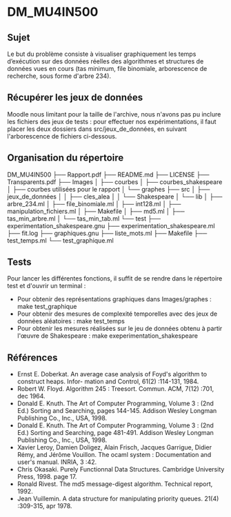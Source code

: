 # DM_MU4IN500

## Sujet 
Le but du problème consiste à visualiser graphiquement les temps d’exécution sur des données
réelles des algorithmes et structures de données vues en cours  (tas minimum, file binomiale, arborescence de recherche, sous forme d'arbre 234).

## Récupérer les jeux de données

Moodle nous limitant pour la taille de l'archive, nous n'avons pas pu inclure les fichiers des jeux de tests : pour effectuer nos expérimentations, il faut placer les deux dossiers dans src/jeux_de_données, en suivant l'arborescence de fichiers ci-dessous.

## Organisation du répertoire

DM_MU4IN500
├── Rapport.pdf
├── README.md
├── LICENSE
├── Transparents.pdf
├── Images
│   ├── courbes
│   ├── courbes_shakespeare
│   ├── courbes utilisées pour le rapport
│   └── graphes
├── src
│   ├── jeux_de_données
│   │	├── cles_alea
│   │	└── Shakespeare
│   └── lib
│   	├── arbre_234.ml
│   	├── file_binomiale.ml
│   	├── int128.ml
│   	├── manipulation_fichiers.ml
│   	├── Makefile
│   	├── md5.ml
│   	├── tas_min_arbre.ml
│   	└── tas_min_tab.ml
└── test
    ├── experimentation_shakespeare.gnu
    ├── experimentation_shakespeare.ml
    ├── fit.log
    ├── graphiques.gnu
    ├── liste_mots.ml
    ├── Makefile
    ├── test_temps.ml
    └── test_graphique.ml

## Tests

Pour lancer les différentes fonctions, il suffit de se rendre dans le répertoire test et d'ouvrir un terminal :

* Pour obtenir des représentations graphiques dans Images/graphes : make test_graphique
* Pour obtenir des mesures de complexité temporelles avec des jeux de données aléatoires : make test_temps
* Pour obtenir les mesures réalisées sur le jeu de données obtenu à partir l'œuvre de Shakespeare : make exeperimentation_shakespeare

## Références

* Ernst E. Doberkat. An average case analysis of Foyd's algorithm to construct heaps. Infor-
mation and Control, 61(2) :114-131, 1984.
* Robert W. Floyd. Algorithm 245 : Treesort. Commun. ACM, 7(12) :701, dec 1964.
* Donald E. Knuth. The Art of Computer Programming, Volume 3 : (2nd Ed.) Sorting and
Searching, pages 144-145. Addison Wesley Longman Publishing Co., Inc., USA, 1998.
* Donald E. Knuth. The Art of Computer Programming, Volume 3 : (2nd Ed.) Sorting and
Searching, page 481-491. Addison Wesley Longman Publishing Co., Inc., USA, 1998.
* Xavier Leroy, Damien Doligez, Alain Frisch, Jacques Garrigue, Didier Rémy, and Jérôme
Vouillon. The ocaml system : Documentation and user's manual. INRIA, 3 :42.
* Chris Okasaki. Purely Functionnal Data Structures. Cambridge University Press, 1998.
page 17.
* Ronald Rivest. The md5 message-digest algorithm. Technical report, 1992.
* Jean Vuillemin. A data structure for manipulating priority queues.
21(4) :309-315, apr 1978.
  

